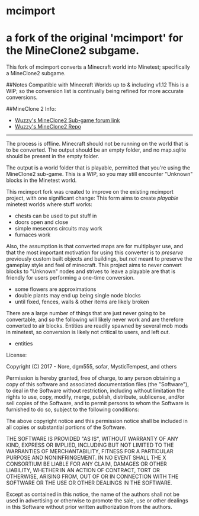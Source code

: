 # mcimport
# a fork of the original 'mcimport' for the MineClone2 subgame.

This fork of mcimport converts a Minecraft world into Minetest; specifically a MineClone2 subgame.

##Notes
Compatible with Minecraft Worlds up to & including v1.12
This is a WIP; so the conversion list is continually being refined for more accurate conversions.


##MineClone 2 Info: 
* [Wuzzy's MineClone2 Sub-game forum link](https://forum.minetest.net/viewtopic.php?f=50&t=16407)
* [Wuzzy's MineClone2 Repo](http://repo.or.cz/MineClone/MineClone2.git)

--------------------------------------------------
The process is offline. Minecraft should not be running on the world
that is to be converted. The output should be an empty folder, and
no map.sqlite should be present in the empty folder.

The output is a world folder that is playable, permitted that you're using the MineClone2 sub-game.
This is a WIP, so you may still encounter "Unknown" blocks in the Minetest world.

This mcimport fork was created to improve on the existing mcimport
project, with one significant change: This form aims to create
*playable* minetest worlds where stuff works:

- chests can be used to put stuff in
- doors open and close
- simple mesecons circuits may work
- furnaces work

Also, the assumption is that converted maps are for multiplayer
use, and that the most important motivation for using this
converter is to *preserve* previously custom built objects
and buildings, but *not* meant to preserve the gameplay style
and feel of minecraft. This project aims to never convert
blocks to "Unknown" nodes and strives to leave a playable are
that is friendly for users performing a one-time conversion.

- some flowers are approximations
- double plants may end up being single node blocks
- until fixed, fences, walls & other items are likely broken


There are a large number of things that are just never going to
be convertable, and so the following will likely never work and
are therefore converted to air blocks. Entities are readily
spawned by several mob mods in minetest, so conversion is likely
not critical to users, and left out.


- entities


License:

Copyright (C) 2017 - Nore, dgm555, sofar, MysticTempest, and others

Permission is hereby granted, free of charge, to any person obtaining
a copy of this software and associated documentation files (the
"Software"), to deal in the Software without restriction, including
without limitation the rights to use, copy, modify, merge, publish,
distribute, sublicense, and/or sell copies of the Software, and to
permit persons to whom the Software is furnished to do so, subject to
the following conditions:

The above copyright notice and this permission notice shall be
included in all copies or substantial portions of the Software.

THE SOFTWARE IS PROVIDED "AS IS", WITHOUT WARRANTY OF ANY KIND,
EXPRESS OR IMPLIED, INCLUDING BUT NOT LIMITED TO THE WARRANTIES OF
MERCHANTABILITY, FITNESS FOR A PARTICULAR PURPOSE AND
NONINFRINGEMENT. IN NO EVENT SHALL THE X CONSORTIUM BE LIABLE FOR ANY
CLAIM, DAMAGES OR OTHER LIABILITY, WHETHER IN AN ACTION OF CONTRACT,
TORT OR OTHERWISE, ARISING FROM, OUT OF OR IN CONNECTION WITH THE
SOFTWARE OR THE USE OR OTHER DEALINGS IN THE SOFTWARE.

Except as contained in this notice, the name of the authors shall
not be used in advertising or otherwise to promote the sale, use or
other dealings in this Software without prior written authorization
from the authors.

